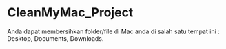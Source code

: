 # CleanMyMac_Project
Anda dapat membersihkan folder/file di Mac anda di salah satu tempat ini : Desktop, Documents, Downloads.
